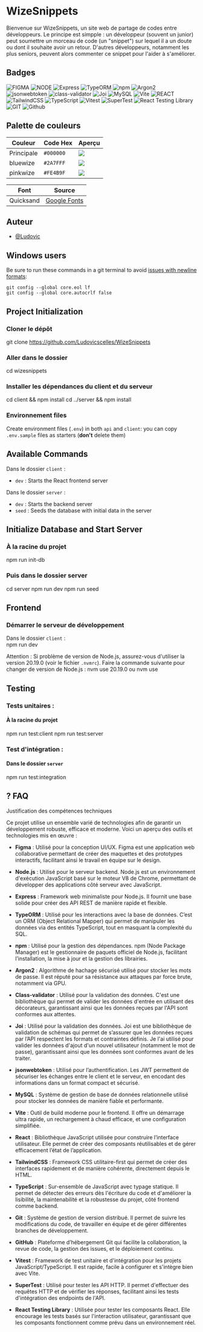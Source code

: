 # WizeSnippets

Bienvenue sur WizeSnippets, un site web de partage de codes entre développeurs. Le principe est simpple : un développeur (souvent un junior) peut soumettre un morceau de code (un "snippet") sur lequel il a un doute ou dont il souhaite avoir un retour. D'autres développeurs, notamment les plus seniors, peuvent alors commenter ce snippet pour l'aider à s'améliorer.

## Badges

![FIGMA](https://img.shields.io/badge/Figma-F24E1E?style=for-the-badge&logo=figma&logoColor=white)
![NODE](https://img.shields.io/badge/Node.js-43853D?stylhttps://files09.oaiusercontent.com/file-2Ys1naxskxARyKnchLbfed?se=2025-07-03T16%3A50%3A36Z&sp=r&sv=2024-08-04&sr=b&rscc=max-age%3D299%2C%20immutable%2C%20private&rscd=attachment%3B%20filename%3D58c708a3-d7f5-4f18-a1ca-1fb91bde8689.png&sig=gO7X%2Bt9NFhRO6bOphgLMg%2B8QxqO9dJWhYHCp3NjMXTo%3De=for-the-badge&logo=node.js&logoColor=white)
![Express](https://img.shields.io/badge/Express-000000?logo=express&logoColor=white&style=for-the-badge)
![TypeORM](https://img.shields.io/badge/TypeORM-262626?logo=typeorm&logoColor=white&style=for-the-badge)
![npm](https://img.shields.io/badge/npm-CB3837?logo=npm&logoColor=fff&style=for-the-badge)
![Argon2](https://img.shields.io/badge/Argon2-2F0C45?logo=argon2&logoColor=white&style=for-the-badge)
![jsonwebtoken](https://img.shields.io/badge/jsonwebtoken-EF8138?logo=json-web-token&logoColor=white&style=for-the-badge)
![class-validator](https://img.shields.io/badge/class--validator-005A9C?style=for-the-badge)
![Joi](https://img.shields.io/badge/joi-9900FF?logo=data&logoColor=white&style=for-the-badge)
![MySQL](https://img.shields.io/badge/MySQL-4479A1?logo=mysql&logoColor=white&style=for-the-badge)
![Vite](https://img.shields.io/badge/Vite-646CFF?logo=vite&logoColor=fff&style=for-the-badge)
![REACT](https://img.shields.io/badge/React-20232A?style=for-the-badge&logo=react&logoColor=61DAFB)
![TailwindCSS](https://img.shields.io/badge/Tailwind%20CSS-%2338B2AC.svg?logo=tailwind-css&logoColor=white&style=for-the-badge)
![TypeScript](https://img.shields.io/badge/TypeScript-3178C6?logo=typescript&logoColor=fff&style=for-the-badge)
![Vitest](https://img.shields.io/badge/vitest-6E9F18?logo=vitest&logoColor=white&style=for-the-badge)
![SuperTest](https://img.shields.io/badge/SuperTest-0000FF?logo=supertest&logoColor=white&style=for-the-badge)
![React Testing Library](https://img.shields.io/badge/React%20Testing%20Library-22BCE5?logo=testinglibrary&logoColor=white&style=for-the-badge)
![GIT](https://img.shields.io/badge/GIT-E44C30?style=for-the-badge&logo=git&logoColor=white)
![Github](https://img.shields.io/badge/GitHub-100000?style=for-the-badge&logo=github&logoColor=white)

## Palette de couleurs

| Couleur    | Code Hex  | Aperçu                                       |
| ---------- | --------- | -------------------------------------------- |
| Principale | `#000000` | ![](./client/src/assets/colors/black.png)    |
| bluewize   | `#2A7FFF` | ![](./client/src/assets/colors/bluewize.png) |
| pinkwize   | `#FE4B9F` | ![](./client/src/assets/colors/pinkwize.png) |

| Font      | Source                                                                                           |
| --------- | ------------------------------------------------------------------------------------------------ |
| Quicksand | [Google Fonts](https://fonts.googleapis.com/css2?family=Quicksand:wght@400;500;700&display=swap) |

## Auteur

- [@Ludovic](https://github.com/Ludovicscelles)

## Windows users

Be sure to run these commands in a git terminal to avoid [issues with newline formats](https://en.wikipedia.org/wiki/Newline#Issues_with_different_newline_formats):

```
git config --global core.eol lf
git config --global core.autocrlf false
```

## Project Initialization

### Cloner le dépôt

git clone https://github.com/Ludovicscelles/WizeSnippets

### Aller dans le dossier

cd wizesnippets

### Installer les dépendances du client et du serveur

cd client && npm install
cd ../server && npm install

### Environnement files

Create environment files (`.env`) in both `api` and `client`: you can copy `.env.sample` files as starters (**don't** delete them)

## Available Commands

Dans le dossier `client` :

- `dev` : Starts the React frontend server

Dans le dossier `server` :

- `dev` : Starts the backend server
- `seed` : Seeds the database with initial data in the server

## Initialize Database and Start Server

### À la racine du projet

npm run init-db

### Puis dans le dossier server

cd server
npm run dev
npm run seed

## Frontend

### Démarrer le serveur de développement    

Dans le dossier `client` :  
npm run dev

Attention : Si problème de version de Node.js, assurez-vous d'utiliser la version 20.19.0 (voir le fichier `.nvmrc`).
Faire la commande suivante pour changer de version de Node.js :
nvm use 20.19.0 ou nvm use


## Testing

### Tests unitaires :

#### À la racine du projet

npm run test:client
npm run test:server

### Test d'intégration :

#### Dans le dossier `server`

npm run test:integration

## ? FAQ

Justification des compétences techniques

Ce projet utilise un ensemble varié de technologies afin de garantir un développement robuste, efficace et moderne. Voici un aperçu des outils et technologies mis en œuvre :

- **Figma** : Utilisé pour la conception UI/UX. Figma est une application web collaborative permettant de créer des maquettes et des prototypes interactifs, facilitant ainsi le travail en équipe sur le design.

- **Node.js** : Utilisé pour le serveur backend. Node.js est un environnement d'exécution JavaScript basé sur le moteur V8 de Chrome, permettant de développer des applications côté serveur avec JavaScript.

- **Express** : Framework web minimaliste pour Node.js. Il fournit une base solide pour créer des API REST de manière rapide et flexible.

- **TypeORM** : Utilisé pour les interactions avec la base de données. C’est un ORM (Object Relational Mapper) qui permet de manipuler les données via des entités TypeScript, tout en masquant la complexité du SQL.

- **npm** : Utilisé pour la gestion des dépendances. npm (Node Package Manager) est le gestionnaire de paquets officiel de Node.js, facilitant l’installation, la mise à jour et la gestion des librairies.

- **Argon2** : Algorithme de hachage sécurisé utilisé pour stocker les mots de passe. Il est réputé pour sa résistance aux attaques par force brute, notamment via GPU.

- **Class-validator** : Utilisé pour la validation des données. C'est une bibliothèque qui permet de valider les données d'entrée en utilisant des décorateurs, garantissant ainsi que les données reçues par l'API sont conformes aux attentes.

- **Joi** : Utilisé pour la validation des données. Joi est une bibliothèque de validation de schémas qui permet de s’assurer que les données reçues par l’API respectent les formats et contraintes définis. Je l'ai utilisé pour valider les données d'ajout d'un nouvel utilisateur (notamment le mot de passe), garantissant ainsi que les données sont conformes avant de les traiter.

- **jsonwebtoken** : Utilisé pour l’authentification. Les JWT permettent de sécuriser les échanges entre le client et le serveur, en encodant des informations dans un format compact et sécurisé.

- **MySQL** : Système de gestion de base de données relationnelle utilisé pour stocker les données de manière fiable et performante.

- **Vite** : Outil de build moderne pour le frontend. Il offre un démarrage ultra rapide, un rechargement à chaud efficace, et une configuration simplifiée.

- **React** : Bibliothèque JavaScript utilisée pour construire l’interface utilisateur. Elle permet de créer des composants réutilisables et de gérer efficacement l’état de l’application.

- **TailwindCSS** : Framework CSS utilitaire-first qui permet de créer des interfaces rapidement et de manière cohérente, directement depuis le HTML.

- **TypeScript** : Sur-ensemble de JavaScript avec typage statique. Il permet de détecter des erreurs dès l'écriture du code et d'améliorer la lisibilité, la maintenabilité et la robustesse du projet, côté frontend comme backend.

- **Git** : Système de gestion de version distribué. Il permet de suivre les modifications du code, de travailler en équipe et de gérer différentes branches de développement.

- **GitHub** : Plateforme d’hébergement Git qui facilite la collaboration, la revue de code, la gestion des issues, et le déploiement continu.

- **Vitest** : Framework de test unitaire et d'intégration pour les projets JavaScript/TypeScript. Il est rapide, facile à configurer et s'intègre bien avec Vite.

- **SuperTest** : Utilisé pour tester les API HTTP. Il permet d'effectuer des requêtes HTTP et de vérifier les réponses, facilitant ainsi les tests d'intégration des endpoints de l'API.

- **React Testing Library** : Utilisée pour tester les composants React. Elle encourage les tests basés sur l'interaction utilisateur, garantissant que les composants fonctionnent comme prévu dans un environnement réel.
